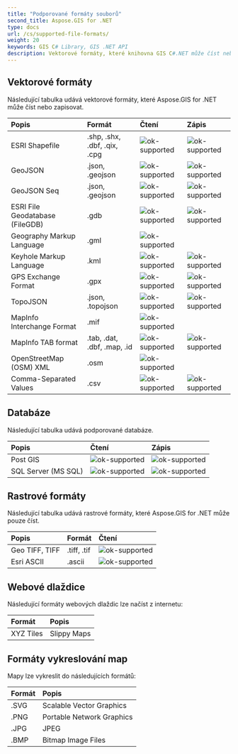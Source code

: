 ```yaml
---
title: "Podporované formáty souborů"
second_title: Aspose.GIS for .NET
type: docs
url: /cs/supported-file-formats/
weight: 20
keywords: GIS C# Library, GIS .NET API
description: Vektorové formáty, které knihovna GIS C#.NET může číst nebo zapisovat, zahrnují ESRI Shapefile, GeoJSON, TopoJSON, Keyhole Markup Language, GPS Exchange Format, OpenStreetMap (OSM) XML a podporuje souborové formáty jako .shp, .shx, .dbf, .geojson, .gdb, .gml, .kml, .mif, .osm. 
---
```


## **Vektorové formáty**
Následující tabulka udává vektorové formáty, které Aspose.GIS for .NET může číst nebo zapisovat.

|**Popis**|**Formát**|**Čtení**|**Zápis**|
| :- | :- | :- | :- |
|ESRI Shapefile|.shp, .shx, .dbf, .qix, .cpg|![ok-supported](ok.png)|![ok-supported](ok.png)|
|GeoJSON|.json, .geojson|![ok-supported](ok.png)|![ok-supported](ok.png)|
|GeoJSON Seq|.json, .geojson|![ok-supported](ok.png)|![ok-supported](ok.png)|
|ESRI File Geodatabase (FileGDB)|.gdb|![ok-supported](ok.png)|![ok-supported](ok.png)|
|Geography Markup Language|.gml|![ok-supported](ok.png)| |
|Keyhole Markup Language|.kml|![ok-supported](ok.png)|![ok-supported](ok.png)|
|GPS Exchange Format|.gpx|![ok-supported](ok.png)|![ok-supported](ok.png)|
|TopoJSON|.json, .topojson|![ok-supported](ok.png)|![ok-supported](ok.png)|
|MapInfo Interchange Format|.mif|![ok-supported](ok.png)| |
|MapInfo TAB format|.tab, .dat, .dbf, .map, .id|![ok-supported](ok.png)|![ok-supported](ok.png)|
|OpenStreetMap (OSM) XML|.osm|![ok-supported](ok.png)| |
|Comma-Separated Values|.csv|![ok-supported](ok.png)|![ok-supported](ok.png)|

## **Databáze**
Následující tabulka udává podporované databáze.

|**Popis**|**Čtení**|**Zápis**|
| :- | :- | :- |
|Post GIS|![ok-supported](ok.png)|![ok-supported](ok.png)|
|SQL Server (MS SQL)|![ok-supported](ok.png)|![ok-supported](ok.png)|

## **Rastrové formáty**
Následující tabulka udává rastrové formáty, které Aspose.GIS for .NET může pouze číst.

|**Popis**|**Formát**|**Čtení**|
| :- | :- | :- |
|Geo TIFF, TIFF|.tiff, .tif|![ok-supported](ok.png)|
|Esri ASCII|.ascii|![ok-supported](ok.png)|

## **Webové dlaždice**
Následující formáty webových dlaždic lze načíst z internetu:

|**Formát**|**Popis**|
| :- | :- |
|XYZ Tiles|Slippy Maps|

## **Formáty vykreslování map**
Mapy lze vykreslit do následujících formátů:

|**Formát**|**Popis**|
| :- | :- |
|.SVG|Scalable Vector Graphics|
|.PNG|Portable Network Graphics|
|.JPG|JPEG|
|.BMP|Bitmap Image Files|
